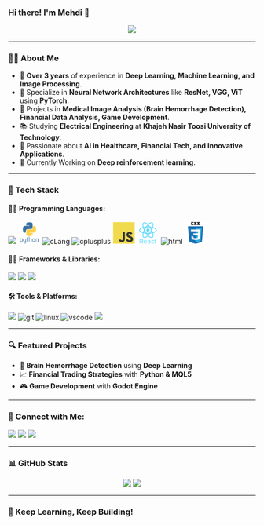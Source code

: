 ### Hi there! I'm Mehdi 👋

<p align="center">
  <img src="https://readme-typing-svg.herokuapp.com?color=%2300A4FF&lines=Deep+Learning+Engineer;Machine+Learning+Researcher;AI+Enthusiast;Game+Developer" />
</p>

---

### 👨‍🔬 About Me

- 🌟 **Over 3 years** of experience in **Deep Learning, Machine Learning, and Image Processing**.
- 🔄 Specialize in **Neural Network Architectures** like **ResNet, VGG, ViT** using **PyTorch**.
- 📝 Projects in **Medical Image Analysis (Brain Hemorrhage Detection), Financial Data Analysis, Game Development**.
- 📚 Studying **Electrical Engineering** at **Khajeh Nasir Toosi University of Technology**.
- 💎 Passionate about **AI in Healthcare, Financial Tech, and Innovative Applications**.
- 🤖 Currently Working on **Deep reinforcement learning**.

---

### 🔧 Tech Stack

#### 🧙‍♂️ Programming Languages:
<p align="left">
  <img src="https://img.shields.io/badge/MQL5-0098A0?style=for-the-badge&logo=meta&logoColor=white" />
  <img src="https://raw.githubusercontent.com/devicons/devicon/master/icons/python/python-original-wordmark.svg" alt="python" width="45" height="45"/>
  <img src="https://cdn.jsdelivr.net/gh/devicons/devicon/icons/c/c-original.svg" alt="cLang" width="45" height="45"/>
  <img src="https://cdn.jsdelivr.net/gh/devicons/devicon/icons/cplusplus/cplusplus-original.svg" alt="cplusplus" width="45" height="45"/>
  <img src="https://raw.githubusercontent.com/devicons/devicon/master/icons/javascript/javascript-original.svg" alt="javascript" width="45" height="45" />
  <img src="https://raw.githubusercontent.com/devicons/devicon/master/icons/react/react-original-wordmark.svg" alt="react" width="45" height="45" />
  <img src="https://cdn.jsdelivr.net/gh/devicons/devicon/icons/html5/html5-original.svg" alt="html" width="45" height="45"/>
  <img src="https://raw.githubusercontent.com/devicons/devicon/master/icons/css3/css3-original-wordmark.svg" alt="css3" width="45" height="45" />
</p>

#### 👨‍💻 Frameworks & Libraries:
<p align="left">
  <img src="https://img.shields.io/badge/PyTorch-EE4C2C?style=for-the-badge&logo=pytorch&logoColor=white" />
  <img src="https://img.shields.io/badge/TensorFlow-FF6F00?style=for-the-badge&logo=tensorflow&logoColor=white" />
  <img src="https://img.shields.io/badge/OpenCV-5C3EE8?style=for-the-badge&logo=opencv&logoColor=white" />
</p>

#### 🛠 Tools & Platforms:
<p align="left">
  <img src="https://img.shields.io/badge/Godot-478CBF?style=for-the-badge&logo=godot-engine&logoColor=white" />
  <img src="https://cdn.jsdelivr.net/gh/devicons/devicon/icons/git/git-original.svg" alt="git" width="45" height="45"/>
  <img src="https://cdn.jsdelivr.net/gh/devicons/devicon/icons/linux/linux-original.svg" alt="linux" width="45" height="45"/>
  <img src="https://cdn.jsdelivr.net/gh/devicons/devicon/icons/vscode/vscode-original.svg" alt="vscode" width="45" height="45"/>
  <img src="https://img.shields.io/badge/Jupyter-F37626?style=for-the-badge&logo=jupyter&logoColor=white" />
</p>

---

### 🔍 Featured Projects

- 🎨 **Brain Hemorrhage Detection** using **Deep Learning** 
- 📈 **Financial Trading Strategies** with **Python & MQL5**
- 🎮 **Game Development** with **Godot Engine**

---

### 💬 Connect with Me:
<p align="left">
  <a href="https://www.linkedin.com/in/mohammadmahdi-moazedy-28a733245/"><img src="https://img.shields.io/badge/LinkedIn-0077B5?style=for-the-badge&logo=linkedin&logoColor=white" /></a>
  <a href="mailto:mehdimoazedy@gmail.com"><img src="https://img.shields.io/badge/Email-D14836?style=for-the-badge&logo=gmail&logoColor=white" /></a>
  <a href="https://github.com/MMM1381"><img src="https://img.shields.io/badge/GitHub-181717?style=for-the-badge&logo=github&logoColor=white" /></a>
</p>

---

### 📊 GitHub Stats
<p align="center">
  
  <img src="https://github-readme-stats.vercel.app/api?username=MMM1381&show_icons=true&theme=radical" />
  
  <img src="https://github-readme-stats.vercel.app/api/top-langs/?username=MMM1381&theme=dracula&show_icons=true&hide_border=true&layout=compact" />
  
</p>

---

### 💪 Keep Learning, Keep Building!

